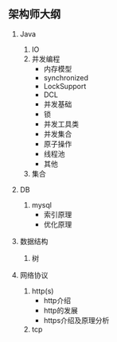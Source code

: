 ## 架构师大纲
1. Java
    1. IO
    2. 并发编程
        * 内存模型
        * synchronized
        * LockSupport
        * DCL
        * 并发基础
        * 锁
        * 并发工具类
        * 并发集合
        * 原子操作
        * 线程池
        * 其他
    3. 集合
2. DB
    1. mysql
        * 索引原理
        * 优化原理

3. 数据结构
    1. 树
4. 网络协议
    1. http(s)
        * http介绍
        * http的发展
        * https介绍及原理分析
    2. tcp